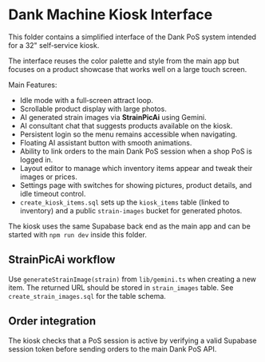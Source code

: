 # Dank Machine Kiosk Interface

This folder contains a simplified interface of the Dank PoS system intended for a
32" self‑service kiosk.

The interface reuses the color palette and style from the main app but focuses on
a product showcase that works well on a large touch screen.

Main Features:

- Idle mode with a full‑screen attract loop.
- Scrollable product display with large photos.
- AI generated strain images via **StrainPicAi** using Gemini.
- AI consultant chat that suggests products available on the kiosk.
- Persistent login so the menu remains accessible when navigating.
- Floating AI assistant button with smooth animations.
- Ability to link orders to the main Dank PoS session when a shop PoS is logged in.
- Layout editor to manage which inventory items appear and tweak their images or prices.
- Settings page with switches for showing pictures, product details, and idle timeout control.
- `create_kiosk_items.sql` sets up the `kiosk_items` table (linked to inventory) and a public `strain-images` bucket for generated photos.

The kiosk uses the same Supabase back end as the main app and can be started with
`npm run dev` inside this folder.


## StrainPicAi workflow
Use `generateStrainImage(strain)` from `lib/gemini.ts` when creating a new item.
The returned URL should be stored in `strain_images` table. See
`create_strain_images.sql` for the table schema.

## Order integration
The kiosk checks that a PoS session is active by verifying a valid Supabase
session token before sending orders to the main Dank PoS API.
